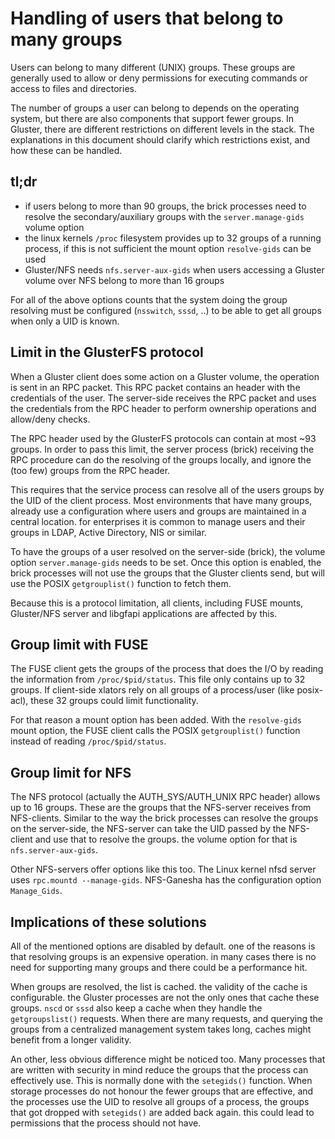 # Handling of users that belong to many groups

Users can belong to many different (UNIX) groups. These groups are generally
used to allow or deny permissions for executing commands or access to files and
directories.

The number of groups a user can belong to depends on the operating system, but
there are also components that support fewer groups. In Gluster, there are
different restrictions on different levels in the stack. The explanations in
this document should clarify which restrictions exist, and how these can be
handled.


## tl;dr

- if users belong to more than 90 groups, the brick processes need to resolve
  the secondary/auxiliary groups with the `server.manage-gids` volume option
- the linux kernels `/proc` filesystem provides up to 32 groups of a running
  process, if this is not sufficient the mount option `resolve-gids` can be
  used
- Gluster/NFS needs `nfs.server-aux-gids` when users accessing a Gluster volume
  over NFS belong to more than 16 groups

For all of the above options counts that the system doing the group resolving
must be configured (`nsswitch`, `sssd`, ..) to be able to get all groups when
only a UID is known.


## Limit in the GlusterFS protocol

When a Gluster client does some action on a Gluster volume, the operation is
sent in an RPC packet. This RPC packet contains an header with the credentials
of the user. The server-side receives the RPC packet and uses the credentials
from the RPC header to perform ownership operations and allow/deny checks.

The RPC header used by the GlusterFS protocols can contain at most ~93 groups.
In order to pass this limit, the server process (brick) receiving the RPC
procedure can do the resolving of the groups locally, and ignore the (too few)
groups from the RPC header.

This requires that the service process can resolve all of the users groups by
the UID of the client process. Most environments that have many groups, already
use a configuration where users and groups are maintained in a central
location. for enterprises it is common to manage users and their groups in
LDAP, Active Directory, NIS or similar.

To have the groups of a user resolved on the server-side (brick), the volume
option `server.manage-gids` needs to be set. Once this option is enabled, the
brick processes will not use the groups that the Gluster clients send, but will
use the POSIX `getgrouplist()` function to fetch them.

Because this is a protocol limitation, all clients, including FUSE mounts,
Gluster/NFS server and libgfapi applications are affected by this.


## Group limit with FUSE

The FUSE client gets the groups of the process that does the I/O by reading the
information from `/proc/$pid/status`. This file only contains up to 32 groups.
If client-side xlators rely on all groups of a process/user (like posix-acl),
these 32 groups could limit functionality.

For that reason a mount option has been added. With the `resolve-gids` mount
option, the FUSE client calls the POSIX `getgrouplist()` function instead of
reading `/proc/$pid/status`.


## Group limit for NFS

The NFS protocol (actually the AUTH_SYS/AUTH_UNIX RPC header) allows up to 16
groups. These are the groups that the NFS-server receives from NFS-clients.
Similar to the way the brick processes can resolve the groups on the
server-side, the NFS-server can take the UID passed by the NFS-client and use
that to resolve the groups. the volume option for that is
`nfs.server-aux-gids`.

Other NFS-servers offer options like this too. The Linux kernel nfsd server
uses `rpc.mountd --manage-gids`. NFS-Ganesha has the configuration option
`Manage_Gids`.


## Implications of these solutions

All of the mentioned options are disabled by default. one of the reasons is
that resolving groups is an expensive operation. in many cases there is no need
for supporting many groups and there could be a performance hit.

When groups are resolved, the list is cached. the validity of the cache is
configurable. the Gluster processes are not the only ones that cache these
groups. `nscd` or `sssd` also keep a cache when they handle the
`getgroupslist()` requests. When there are many requests, and querying the
groups from a centralized management system takes long, caches might benefit
from a longer validity.

An other, less obvious difference might be noticed too. Many processes that are
written with security in mind reduce the groups that the process can
effectively use. This is normally done with the `setegids()` function. When
storage processes do not honour the fewer groups that are effective, and the
processes use the UID to resolve all groups of a process, the groups that got
dropped with `setegids()` are added back again. this could lead to permissions
that the process should not have.
